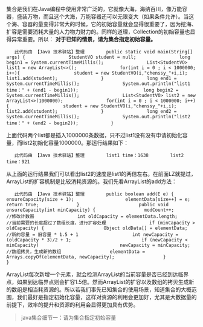 集合是我们在Java编程中使用非常广泛的，它就像大海，海纳百川，像万能容器，盛装万物，而且这个大海，万能容器还可以无限变大（如果条件允许）。当这个海、容器的量变得非常大的时候，它的初始容量就会显得很重要了，因为挖海、扩容是需要消耗大量的人力物力财力的。同样的道理，Collection的初始容量也显得异常重要。所以： **对于已知的情景，请为集合指定初始容量。**

```
   此代码由 【Java 技术驿站】整理        public static void main(String[] args) {                StudentVO student = null;                long begin1 = System.currentTimeMillis();                List<StudentVO> list1 = new ArrayList<>();                for(int i = 0 ; i < 1000000; i++){                    student = new StudentVO(i,"chenssy_"+i,i);                    list1.add(student);                }                long end1 = System.currentTimeMillis();                System.out.println("list1 time：" + (end1 - begin1));                        long begin2 = System.currentTimeMillis();                List<StudentVO> list2 = new ArrayList<>(1000000);                for(int i = 0 ; i < 1000000; i++){                    student = new StudentVO(i,"chenssy_"+i,i);                    list2.add(student);                }                long end2 = System.currentTimeMillis();                System.out.println("list2 time：" + (end2 - begin2));            }            
```

上面代码两个list都是插入1000000条数据，只不过list1没有没有申请初始化容量，而list2初始化容量1000000。那运行结果如下：

```
   此代码由 【Java 技术驿站】整理        list1 time：1638        list2 time：921            
```

从上面的运行结果我们可以看出list2的速度是list1的两倍左右。在前面LZ就提过，ArrayList的扩容机制是比较消耗资源的。我们先看ArrayList的add方法：

```
   此代码由 【Java 技术驿站】整理        public boolean add(E e) {                  ensureCapacity(size + 1);                   elementData[size++] = e;                  return true;              }                      public void ensureCapacity(int minCapacity) {                  modCount++;         //修改计数器                int oldCapacity = elementData.length;                    //当前需要的长度超过了数组长度，进行扩容处理                if (minCapacity > oldCapacity) {                      Object oldData[] = elementData;                      //新的容量 = 旧容量 * 1.5 + 1                    int newCapacity = (oldCapacity * 3)/2 + 1;                          if (newCapacity < minCapacity)                              newCapacity = minCapacity;                    //数组拷贝，生成新的数组                  elementData = Arrays.copyOf(elementData, newCapacity);                  }              }            
```

ArrayList每次新增一个元素，就会检测ArrayList的当前容量是否已经到达临界点，如果到达临界点则会扩容1.5倍。然而ArrayList的扩容以及数组的拷贝生成新的数组是相当耗资源的。所以若我们事先已知集合的使用场景，知道集合的大概范围，我们最好是指定初始化容量，这样对资源的利用会更加好，尤其是大数据量的前提下，效率的提升和资源的利用会显得更加具有优势。

> java集合细节一：请为集合指定初始容量